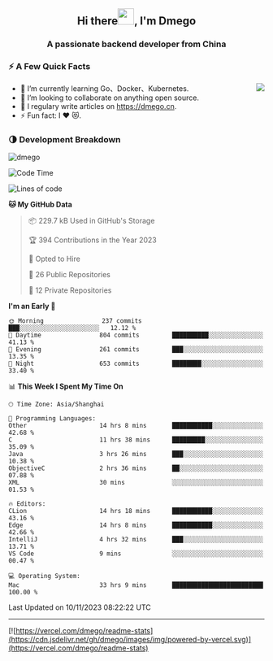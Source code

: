 <h2 align="center">Hi there<img src="https://cdn.jsdelivr.net/gh/dmego/images/img/Hi.gif" height="32" />, I'm Dmego </h2>
<h3 align="center">A passionate backend developer from China</h3>

### ⚡️ A Few Quick Facts

<img align="right" src="https://readme-stats-dmego.vercel.app/api?username=dmego&show_icons=true&icon_color=1573B3&hide_title=true&text_color=718096&bg_color=00000000&hide_border=true"/>

<ul>
    <li> 🌱 I’m currently learning Go、Docker、Kubernetes.</li>
    <li> 👯 I’m looking to collaborate on anything open source.</li>
    <li> 📝 I regulary write articles on <a href="https://dmego.cn">https://dmego.cn</a>.</li>
    <li> ⚡ Fun fact: I ❤️ 😻.</li>
</ul>

### 🌗 Development Breakdown

<img src="https://komarev.com/ghpvc/?username=dmego" alt="dmego" />

<!--START_SECTION:waka-->
![Code Time](http://img.shields.io/badge/Code%20Time-2%2C366%20hrs%203%20mins-blue)

![Lines of code](https://img.shields.io/badge/From%20Hello%20World%20I%27ve%20Written-680.6%20thousand%20lines%20of%20code-blue)

**🐱 My GitHub Data** 

> 📦 229.7 kB Used in GitHub's Storage 
 > 
> 🏆 394 Contributions in the Year 2023
 > 
> 💼 Opted to Hire
 > 
> 📜 26 Public Repositories 
 > 
> 🔑 12 Private Repositories 
 > 
**I'm an Early 🐤** 

```text
🌞 Morning                237 commits         ███░░░░░░░░░░░░░░░░░░░░░░   12.12 % 
🌆 Daytime                804 commits         ██████████░░░░░░░░░░░░░░░   41.13 % 
🌃 Evening                261 commits         ███░░░░░░░░░░░░░░░░░░░░░░   13.35 % 
🌙 Night                  653 commits         ████████░░░░░░░░░░░░░░░░░   33.40 % 
```


📊 **This Week I Spent My Time On** 

```text
🕑︎ Time Zone: Asia/Shanghai

💬 Programming Languages: 
Other                    14 hrs 8 mins       ███████████░░░░░░░░░░░░░░   42.68 % 
C                        11 hrs 38 mins      █████████░░░░░░░░░░░░░░░░   35.09 % 
Java                     3 hrs 26 mins       ███░░░░░░░░░░░░░░░░░░░░░░   10.38 % 
ObjectiveC               2 hrs 36 mins       ██░░░░░░░░░░░░░░░░░░░░░░░   07.88 % 
XML                      30 mins             ░░░░░░░░░░░░░░░░░░░░░░░░░   01.53 % 

🔥 Editors: 
CLion                    14 hrs 18 mins      ███████████░░░░░░░░░░░░░░   43.16 % 
Edge                     14 hrs 8 mins       ███████████░░░░░░░░░░░░░░   42.66 % 
IntelliJ                 4 hrs 32 mins       ███░░░░░░░░░░░░░░░░░░░░░░   13.71 % 
VS Code                  9 mins              ░░░░░░░░░░░░░░░░░░░░░░░░░   00.47 % 

💻 Operating System: 
Mac                      33 hrs 9 mins       █████████████████████████   100.00 % 
```


 Last Updated on 10/11/2023 08:22:22 UTC
<!--END_SECTION:waka-->

---

[![https://vercel.com/dmego/readme-stats](https://cdn.jsdelivr.net/gh/dmego/images/img/powered-by-vercel.svg)](https://vercel.com/dmego/readme-stats)

